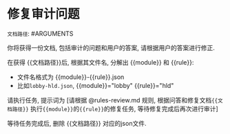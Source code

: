# 修复审计问题

`文档路径`: #ARGUMENTS

你将获得一份文档, 包括审计的问题和用户的答案, 请根据用户的答案进行修正.

在获得 {{文档路径}}后, 根据其文件名, 分解出 {{module}} 和 {{rule}}:
- 文件名格式为 {{module}}-{{rule}}.json
- 比如`lobby-hld.json`, {{module}}="lobby" {{rule}}="hld"

请执行任务, 提示词为 [请根据 @rules-review.md 规则, 根据问答和修复文档`{{文档路径}}` 执行`{{module}}`的`{{rule}}`的修复任务, 等待修复完成后再次进行审计]

等待任务完成后, 删除 {{文档路径}} 对应的json文件.